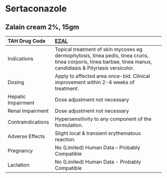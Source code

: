 # Sertaconazole

## Zalain cream 2%, 15gm

| TAH Drug Code      | [EZAL](https://www.tahsda.org.tw/drugs/hissearch.php?drug_code=EZAL)                                                                                           |
|:-------------------|:---------------------------------------------------------------------------------------------------------------------------------------------------------------|
| Indications        | Topical treatment of skin mycoses eg dermophytosis, tinea pedis, tinea cruris, tinea corporis, tinea barbae, tinea manus, candidiasis & Pityriasis versicolor. |
| Dosing             | Apply to affected area once-bid. Clinical improvement within 2-4 weeks of treatment.                                                                           |
| Hepatic Impairment | Dose adjustment not necessary                                                                                                                                  |
| Renal Impairment   | Dose adjustment not necessary                                                                                                                                  |
| Contraindications  | Hypersensitivity to any component of the formulation.                                                                                                          |
| Adverse Effects    | Slight local & transient erythematous reaction.                                                                                                                |
| Pregnancy          | No (Limited) Human Data – Probably Compatible                                                                                                                  |
| Lactation          | No (Limited) Human Data - Probably Compatible                                                                                                                  |

